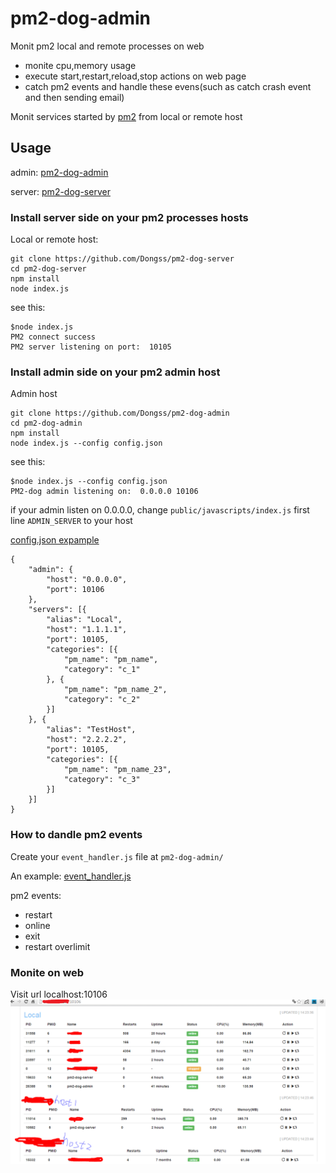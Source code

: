 # pm2-dog-admin

Monit pm2 local and remote processes on web

* monite cpu,memory usage
* execute start,restart,reload,stop actions on web page 
* catch pm2 events and handle these evens(such as catch crash event and then sending email)

Monit services started by [pm2](https://github.com/Unitech/pm2) from local or remote host

## Usage 

admin: [pm2-dog-admin](https://github.com/Dongss/pm2-dog-admin)

server: [pm2-dog-server](https://github.com/Dongss/pm2-dog-server)

### Install server side on your pm2 processes hosts

Local or remote host:

```
git clone https://github.com/Dongss/pm2-dog-server
cd pm2-dog-server
npm install
node index.js
```

see this:

```
$node index.js 
PM2 connect success
PM2 server listening on port:  10105
```

### Install admin side on your pm2 admin host

Admin host

```
git clone https://github.com/Dongss/pm2-dog-admin
cd pm2-dog-admin
npm install
node index.js --config config.json
```

see this:

```
$node index.js --config config.json
PM2-dog admin listening on:  0.0.0.0 10106
```

if your admin listen on 0.0.0.0, change `public/javascripts/index.js` first line `ADMIN_SERVER` to your host

[config.json expample](https://github.com/Dongss/pm2-dog-admin/blob/master/default_config.json)

```
{
    "admin": {
        "host": "0.0.0.0",
        "port": 10106
    },
    "servers": [{
        "alias": "Local",
        "host": "1.1.1.1",
        "port": 10105,
        "categories": [{
            "pm_name": "pm_name",
            "category": "c_1"
        }, {
            "pm_name": "pm_name_2",
            "category": "c_2"
        }]
    }, {
        "alias": "TestHost",
        "host": "2.2.2.2",
        "port": 10105,
        "categories": [{
            "pm_name": "pm_name_23",
            "category": "c_3"
        }]
    }]
}
```

### How to dandle pm2 events

Create your `event_handler.js` file at `pm2-dog-admin/`  

An example: [event_handler.js](https://github.com/Dongss/pm2-dog-admin/blob/master/default_event_handler.js)

pm2 events:

* restart
* online
* exit
* restart overlimit

### Monite on web

Visit url localhost:10106
![demo](./images/desc.png)
